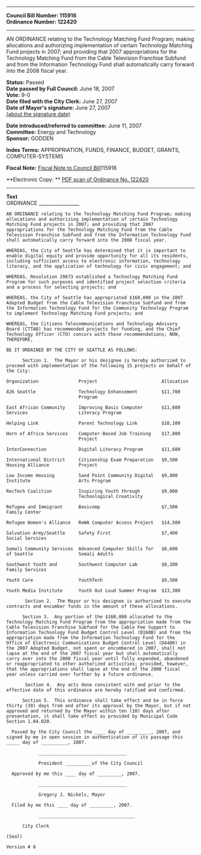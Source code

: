 * * * * *  
  
**Council Bill Number: [](#h0)[](#h2)115916**   
**Ordinance Number: 122420**  
  
* * * * *  
  
AN ORDINANCE relating to the Technology Matching Fund Program; making allocations and authorizing implementation of certain Technology Matching Fund projects in 2007; and providing that 2007 appropriations for the Technology Matching Fund from the Cable Television Franchise Subfund and from the Information Technology Fund shall automatically carry forward into the 2008 fiscal year.  
  
**Status:** Passed   
**Date passed by Full Council:** June 18, 2007   
**Vote:** 9-0   
**Date filed with the City Clerk:** June 27, 2007   
**Date of Mayor's signature:** June 27, 2007   
[(about the signature date)](/~public/approvaldate.htm)   
  
  
**Date introduced/referred to committee:** June 11, 2007   
**Committee:** Energy and Technology   
**Sponsor:** GODDEN   
  
**Index Terms:** APPROPRIATION, FUNDS, FINANCE, BUDGET, GRANTS, COMPUTER-SYSTEMS  
  
**Fiscal Note:** [Fiscal Note to Council Bill](http://clerk.seattle.gov/~public/fnote/115916.htm)[](#h1)[](#h3)115916  
  
**Electronic Copy: ** [PDF scan of Ordinance No. 122420](/~archives/Ordinances/Ord_122420.pdf)  
  
* * * * *  
  
**Text**  
    ORDINANCE _________________  
  
    AN ORDINANCE relating to the Technology Matching Fund Program; making  
    allocations and authorizing implementation of certain Technology  
    Matching Fund projects in 2007; and providing that 2007  
    appropriations for the Technology Matching Fund from the Cable  
    Television Franchise Subfund and from the Information Technology Fund  
    shall automatically carry forward into the 2008 fiscal year.  
  
    WHEREAS, the City of Seattle has determined that it is important to  
    enable digital equity and provide opportunity for all its residents,  
    including sufficient access to electronic information, technology  
    literacy, and the application of technology for civic engagement; and  
  
    WHEREAS, Resolution 29673 established a Technology Matching Fund  
    Program for such purposes and identified project selection criteria  
    and a process for selecting projects; and  
  
    WHEREAS, the City of Seattle has appropriated $160,000 in the 2007  
    Adopted Budget from the Cable Television Franchise Subfund and from  
    the Information Technology Fund for the Community Technology Program  
    to implement Technology Matching Fund projects; and  
  
    WHEREAS, the Citizens Telecommunications and Technology Advisory  
    Board (CTTAB) has recommended projects for funding, and the Chief  
    Technology Officer (CTO) concurs with those recommendations; NOW,  
    THEREFORE,  
  
    BE IT ORDAINED BY THE CITY OF SEATTLE AS FOLLOWS:  
  
          Section 1.  The Mayor or his designee is hereby authorized to  
    proceed with implementation of the following 15 projects on behalf of  
    the City:  
  
    Organization               Project                        Allocation  
  
    826 Seattle                Technology Enhancement         $11,700  
                               Program  
  
    East African Community     Improving Basic Computer       $11,600  
    Services                   Literacy Program  
  
    Helping Link               Parent Technology Link         $10,100  
  
    Horn of Africa Services    Computer-Based Job Training    $17,800  
                               Project  
  
    InterConnection            Digital Literacy Program       $11,600  
  
    International District     Citizenship Exam Preparation   $9,500  
    Housing Alliance           Project  
  
    Low Income Housing         Sand Point Community Digital   $9,800  
    Institute                  Arts Program  
  
    RecTech Coalition          Inspiring Youth through        $9,000  
                               Technological Creativity  
  
    Refugee and Immigrant      Basicomp                       $7,500  
    Family Center  
  
    Refugee Women's Alliance   ReWA Computer Access Project   $14,500  
  
    Salvation Army/Seattle     Safety First                   $7,400  
    Social Services  
  
    Somali Community Services  Advanced Computer Skills for   $8,600  
    of Seattle                 Somali Adults  
  
    Southwest Youth and        Southwest Computer Lab         $8,100  
    Family Services  
  
    Youth Care                 YouthTech                      $9,500  
  
    Youth Media Institute      Youth Out Loud Summer Program  $13,300  
  
           Section 2.  The Mayor or his designee is authorized to execute  
    contracts and encumber funds in the amount of these allocations.  
  
          Section 3.  Any portion of the $160,000 allocated to the  
    Technology Matching Fund Program from the appropriation made from the  
    Cable Television Franchise Subfund for the Cable Fee Support to  
    Information Technology Fund Budget Control Level (D160B) and from the  
    appropriation made from the Information Technology Fund for the  
    Office of Electronic Communications Budget Control Level (D4400) in  
    the 2007 Adopted Budget, not spent or encumbered in 2007, shall not  
    lapse at the end of the 2007 fiscal year but shall automatically  
    carry over into the 2008 fiscal year until fully expended, abandoned  
    or reappropriated to other authorized activities; provided, however,  
    that the appropriations shall lapse at the end of the 2008 fiscal  
    year unless carried over further by a future ordinance.  
  
           Section 4.  Any acts done consistent with and prior to the  
    effective date of this ordinance are hereby ratified and confirmed.  
  
          Section 5.  This ordinance shall take effect and be in force  
    thirty (30) days from and after its approval by the Mayor, but if not  
    approved and returned by the Mayor within ten (10) days after  
    presentation, it shall take effect as provided by Municipal Code  
    Section 1.04.020.  
  
      Passed by the City Council the ____ day of _________, 2007, and  
    signed by me in open session in authentication of its passage this  
    _____ day of __________, 2007.  
  
                _________________________________  
  
                President __________of the City Council  
  
      Approved by me this ____ day of _________, 2007.  
  
                _________________________________  
  
                Gregory J. Nickels, Mayor  
  
      Filed by me this ____ day of _________, 2007.  
  
                ____________________________________  
  
          City Clerk  
  
    (Seal)  
  
    Version # 8  
